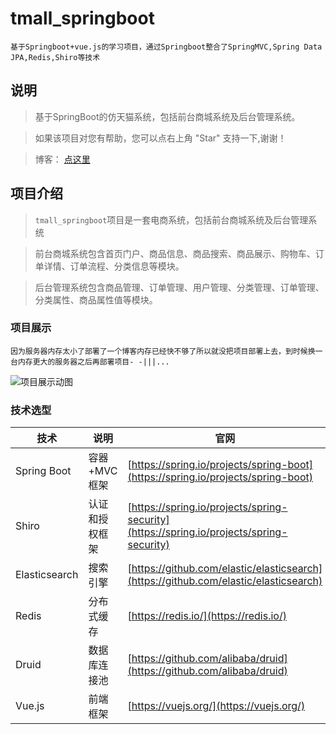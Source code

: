 # tmall_springboot
	
	基于Springboot+vue.js的学习项目，通过Springboot整合了SpringMVC,Spring Data JPA,Redis,Shiro等技术

## 说明

> 基于SpringBoot的仿天猫系统，包括前台商城系统及后台管理系统。

> 如果该项目对您有帮助，您可以点右上角 "Star" 支持一下,谢谢！

>博客： [点这里](http://blog.geligamesh.cn)

## 项目介绍
> `tmall_springboot`项目是一套电商系统，包括前台商城系统及后台管理系统

> 前台商城系统包含首页门户、商品信息、商品搜索、商品展示、购物车、订单详情、订单流程、分类信息等模块。

> 后台管理系统包含商品管理、订单管理、用户管理、分类管理、订单管理、分类属性、商品属性值等模块。

### 项目展示
	因为服务器内存太小了部署了一个博客内存已经快不够了所以就没把项目部署上去，到时候换一台内存更大的服务器之后再部署项目- -|||...

![项目展示动图](images/show.gif)

### 技术选型

技术 | 说明 | 官网
----|----|----
Spring Boot | 容器+MVC框架 | [https://spring.io/projects/spring-boot](https://spring.io/projects/spring-boot)
Shiro | 认证和授权框架 | [https://spring.io/projects/spring-security](https://spring.io/projects/spring-security)
Elasticsearch | 搜索引擎 | [https://github.com/elastic/elasticsearch](https://github.com/elastic/elasticsearch)
Redis | 分布式缓存 | [https://redis.io/](https://redis.io/)
Druid | 数据库连接池 | [https://github.com/alibaba/druid](https://github.com/alibaba/druid)
Vue.js | 前端框架 | [https://vuejs.org/](https://vuejs.org/)




